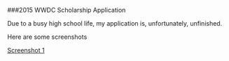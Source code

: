 ###2015 WWDC Scholarship Application

Due to a busy high school life, my application is, unfortunately, unfinished. 

Here are some screenshots

[Screenshot 1](https://github.com/dsouzarc/wwdc-2015/blob/master/Screenshots/Screenshot%201.jpg)
